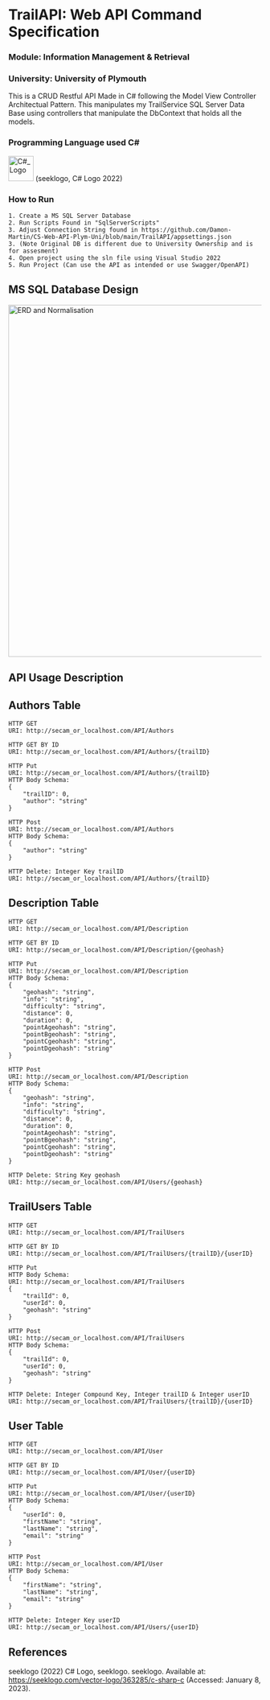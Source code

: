 # TrailAPI: Web API Command Specification
### Module: Information Management & Retrieval
### University: University of Plymouth
This is a CRUD Restful API Made in C# following the Model View Controller Architectual Pattern. This manipulates my TrailService SQL Server Data Base using controllers that manipulate the DbContext that holds all the models.

### Programming Language used C#
<img src ="https://user-images.githubusercontent.com/91668778/211181144-3f18c307-9de5-4ed3-83d9-29934dea440d.svg" alt="C#_Logo" width=50>
(seeklogo, C# Logo 2022)

### How to Run
    1. Create a MS SQL Server Database
    2. Run Scripts Found in "SqlServerScripts"
    3. Adjust Connection String found in https://github.com/Damon-Martin/CS-Web-API-Plym-Uni/blob/main/TrailAPI/appsettings.json
    3. (Note Original DB is different due to University Ownership and is for assesment)
    4. Open project using the sln file using Visual Studio 2022
    5. Run Project (Can use the API as intended or use Swagger/OpenAPI)

## MS SQL Database Design
<img src="https://user-images.githubusercontent.com/91668778/217995066-d335dd69-2676-4f48-bc8a-3f2f0a1d9e8b.png" alt="ERD and Normalisation" width="700">



## API Usage Description
## Authors Table
    HTTP GET
    URI: http://secam_or_localhost.com/API/Authors
    
    HTTP GET BY ID
    URI: http://secam_or_localhost.com/API/Authors/{trailID}
    
    HTTP Put
    URI: http://secam_or_localhost.com/API/Authors/{trailID}
    HTTP Body Schema:
    {
        "trailID": 0,
        "author": "string"
    }
    
    HTTP Post
    URI: http://secam_or_localhost.com/API/Authors
    HTTP Body Schema:
    {
        "author": "string"
    }
    
    HTTP Delete: Integer Key trailID
    URI: http://secam_or_localhost.com/API/Authors/{trailID}
## Description Table
    HTTP GET
    URI: http://secam_or_localhost.com/API/Description
    
    HTTP GET BY ID
    URI: http://secam_or_localhost.com/API/Description/{geohash}
    
    HTTP Put
    URI: http://secam_or_localhost.com/API/Description
    HTTP Body Schema:
    {
        "geohash": "string",
        "info": "string",
        "difficulty": "string",
        "distance": 0,
        "duration": 0,
        "pointAgeohash": "string",
        "pointBgeohash": "string",
        "pointCgeohash": "string",
        "pointDgeohash": "string"
    }
    
    HTTP Post
    URI: http://secam_or_localhost.com/API/Description
    HTTP Body Schema:
    {
        "geohash": "string",
        "info": "string",
        "difficulty": "string",
        "distance": 0,
        "duration": 0,
        "pointAgeohash": "string",
        "pointBgeohash": "string",
        "pointCgeohash": "string",
        "pointDgeohash": "string"
    }
    
    HTTP Delete: String Key geohash
    URI: http://secam_or_localhost.com/API/Users/{geohash}
## TrailUsers Table
    HTTP GET
    URI: http://secam_or_localhost.com/API/TrailUsers
    
    HTTP GET BY ID
    URI: http://secam_or_localhost.com/API/TrailUsers/{trailID}/{userID}
    
    HTTP Put
    HTTP Body Schema:
    URI: http://secam_or_localhost.com/API/TrailUsers
    {
        "trailId": 0,
        "userId": 0,
        "geohash": "string"
    }
    
    HTTP Post
    URI: http://secam_or_localhost.com/API/TrailUsers
    HTTP Body Schema:
    {
        "trailId": 0,
        "userId": 0,
        "geohash": "string"
    }
    
    HTTP Delete: Integer Compound Key, Integer trailID & Integer userID
    URI: http://secam_or_localhost.com/API/TrailUsers/{trailID}/{userID}

## User Table
    HTTP GET
    URI: http://secam_or_localhost.com/API/User
    
    HTTP GET BY ID
    URI: http://secam_or_localhost.com/API/User/{userID}
    
    HTTP Put
    URI: http://secam_or_localhost.com/API/User/{userID}
    HTTP Body Schema:
    {
        "userId": 0,
        "firstName": "string",
        "lastName": "string",
        "email": "string"
    }
    
    HTTP Post
    URI: http://secam_or_localhost.com/API/User
    HTTP Body Schema:
    {
        "firstName": "string",
        "lastName": "string",
        "email": "string"
    }
    
    HTTP Delete: Integer Key userID
    URI: http://secam_or_localhost.com/API/Users/{userID}
## References
seeklogo (2022) C# Logo, seeklogo. seeklogo. Available at: https://seeklogo.com/vector-logo/363285/c-sharp-c (Accessed: January 8, 2023). 

